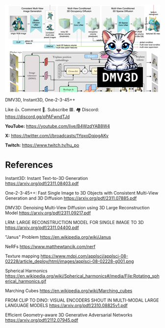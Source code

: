![](thumbnails/19.11.2023.png)

DMV3D, Instant3D, One-2-3-45++

Like 👍. Comment 💬. Subscribe 🟥.
🏘 Discord: https://discord.gg/pPAFwndTJd

**YouTube:** https://youtube.com/live/B4WzdYAB8W4

**X:** https://twitter.com/i/broadcasts/1YqxoDqjpgAKv

**Twitch:** https://www.twitch.tv/hu_po


# References

Instant3D: Instant Text-to-3D Generation
https://arxiv.org/pdf/2311.08403.pdf

One-2-3-45++: Fast Single Image to 3D Objects with Consistent Multi-View Generation and 3D Diffusion
https://arxiv.org/pdf/2311.07885.pdf

DMV3D: Denoising Multi-View Diffusion using 3D Large Reconstruction Model
https://arxiv.org/pdf/2311.09217.pdf

LRM: LARGE RECONSTRUCTION MODEL FOR SINGLE IMAGE TO 3D
https://arxiv.org/pdf/2311.04400.pdf

"Janus" Problem
https://en.wikipedia.org/wiki/Janus

NeRFs
https://www.matthewtancik.com/nerf

Texture mapping
https://www.mdpi.com/applsci/applsci-08-02228/article_deploy/html/images/applsci-08-02228-g001.png

Spherical Harmonics
https://en.wikipedia.org/wiki/Spherical_harmonics#/media/File:Rotating_spherical_harmonics.gif

Marching Cubes
https://en.wikipedia.org/wiki/Marching_cubes

FROM CLIP TO DINO: VISUAL ENCODERS SHOUT IN MULTI-MODAL LARGE LANGUAGE MODELS
https://arxiv.org/pdf/2310.08825v1.pdf

Efficient Geometry-aware 3D Generative Adversarial Networks
https://arxiv.org/pdf/2112.07945.pdf
